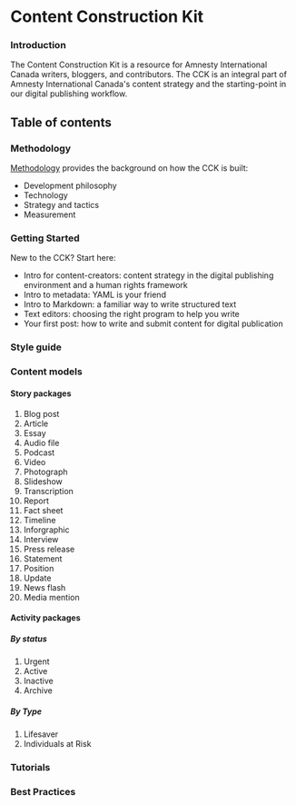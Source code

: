 Content Construction Kit
==========

### Introduction

The Content Construction Kit is a resource for Amnesty International Canada writers, bloggers, and contributors. The CCK is an integral part of Amnesty International Canada's content strategy and the starting-point in our digital publishing workflow.

## Table of contents

### Methodology

[Methodology](https://github.com/AmnestyInternational/ContentKit/blob/master/methodology.md) provides the background on how the CCK is built:

- Development philosophy 
- Technology
- Strategy and tactics 
- Measurement

### Getting Started

New to the CCK? Start here:

- Intro for content-creators: content strategy in the digital publishing environment and a human rights framework
- Intro to metadata: YAML is your friend
- Intro to Markdown: a familiar way to write structured text
- Text editors: choosing the right program to help you write
- Your first post: how to write and submit content for digital publication

### Style guide

### Content models

#### Story packages

1. Blog post
2. Article
3. Essay
4. Audio file
5. Podcast
6. Video
7. Photograph
8. Slideshow
9. Transcription
10. Report
11. Fact sheet
12. Timeline
13. Inforgraphic
14. Interview
15. Press release
16. Statement
17. Position
18. Update
19. News flash
20. Media mention   

#### Activity packages

##### By status

1. Urgent
2. Active
3. Inactive
4. Archive

##### By Type

1. Lifesaver
2. Individuals at Risk

### Tutorials

### Best Practices


